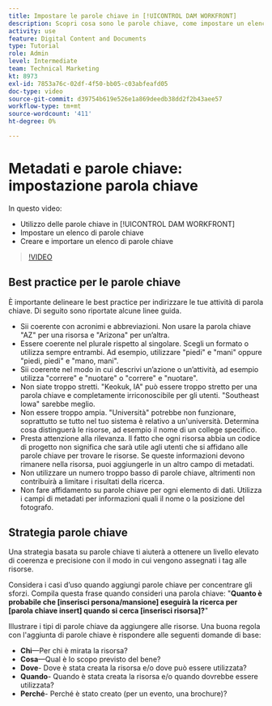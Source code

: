 ```yaml
---
title: Impostare le parole chiave in [!UICONTROL DAM WORKFRONT]
description: Scopri cosa sono le parole chiave, come impostare un elenco di parole chiave e come creare e importare un elenco di parole chiave in [!UICONTROL DAM WORKFRONT].
activity: use
feature: Digital Content and Documents
type: Tutorial
role: Admin
level: Intermediate
team: Technical Marketing
kt: 8973
exl-id: 7853a76c-02df-4f50-bb05-c03abfeafd05
doc-type: video
source-git-commit: d39754b619e526e1a869deedb38dd2f2b43aee57
workflow-type: tm+mt
source-wordcount: '411'
ht-degree: 0%

---
```


# Metadati e parole chiave: impostazione parola chiave

In questo video:

* Utilizzo delle parole chiave in [!UICONTROL DAM WORKFRONT]
* Impostare un elenco di parole chiave
* Creare e importare un elenco di parole chiave

>[!VIDEO](https://video.tv.adobe.com/v/335236/?quality=12)

## Best practice per le parole chiave

È importante delineare le best practice per indirizzare le tue attività di parola chiave. Di seguito sono riportate alcune linee guida.

* Sii coerente con acronimi e abbreviazioni. Non usare la parola chiave &quot;AZ&quot; per una risorsa e &quot;Arizona&quot; per un’altra.
* Essere coerente nel plurale rispetto al singolare. Scegli un formato o utilizza sempre entrambi. Ad esempio, utilizzare &quot;piedi&quot; e &quot;mani&quot; oppure &quot;piedi, piedi&quot; e &quot;mano, mani&quot;.
* Sii coerente nel modo in cui descrivi un’azione o un’attività, ad esempio utilizza &quot;correre&quot; e &quot;nuotare&quot; o &quot;correre&quot; e &quot;nuotare&quot;.
* Non siate troppo stretti. &quot;Keokuk, IA&quot; può essere troppo stretto per una parola chiave e completamente irriconoscibile per gli utenti. &quot;Southeast Iowa&quot; sarebbe meglio.
* Non essere troppo ampia. &quot;Università&quot; potrebbe non funzionare, soprattutto se tutto nel tuo sistema è relativo a un&#39;università. Determina cosa distinguerà le risorse, ad esempio il nome di un college specifico.
* Presta attenzione alla rilevanza. Il fatto che ogni risorsa abbia un codice di progetto non significa che sarà utile agli utenti che si affidano alle parole chiave per trovare le risorse. Se queste informazioni devono rimanere nella risorsa, puoi aggiungerle in un altro campo di metadati.
* Non utilizzare un numero troppo basso di parole chiave, altrimenti non contribuirà a limitare i risultati della ricerca.
* Non fare affidamento su parole chiave per ogni elemento di dati. Utilizza i campi di metadati per informazioni quali il nome o la posizione del fotografo.

## Strategia parole chiave

Una strategia basata su parole chiave ti aiuterà a ottenere un livello elevato di coerenza e precisione con il modo in cui vengono assegnati i tag alle risorse.

Considera i casi d’uso quando aggiungi parole chiave per concentrare gli sforzi. Compila questa frase quando consideri una parola chiave: &quot;**Quanto è probabile che [inserisci persona/mansione] eseguirà la ricerca per [parola chiave insert] quando si cerca [inserisci risorsa]?**&quot;

Illustrare i tipi di parole chiave da aggiungere alle risorse. Una buona regola con l&#39;aggiunta di parole chiave è rispondere alle seguenti domande di base:

* **Chi**—Per chi è mirata la risorsa?
* **Cosa**—Qual è lo scopo previsto del bene?
* **Dove**- Dove è stata creata la risorsa e/o dove può essere utilizzata?
* **Quando**- Quando è stata creata la risorsa e/o quando dovrebbe essere utilizzata?
* **Perché**- Perché è stato creato (per un evento, una brochure)?
